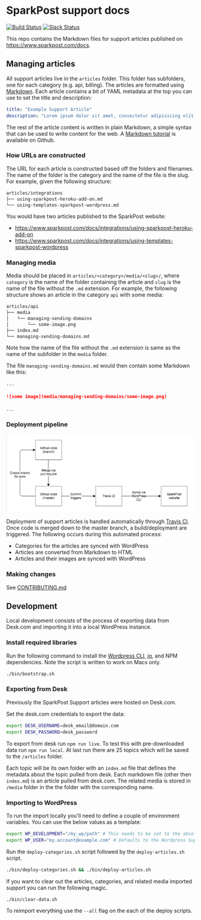 # SparkPost support docs
[![Build Status](https://travis-ci.org/SparkPost/support-docs.svg?branch=master)](https://travis-ci.org/SparkPost/support-docs)
[![Slack Status](http://slack.sparkpost.com/badge.svg)](http://slack.sparkpost.com)

This repo contains the Markdown files for support articles published on https://www.sparkpost.com/docs.

## Managing articles

All support articles live in the `articles` folder. This folder has subfolders, one for each category (e.g. api, billing). The articles are formatted using [Markdown](https://daringfireball.net/projects/markdown/syntax). Each article contains a bit of YAML metadata at the top you can use to set the title and description:

```yaml
title: "Example Support Article"
description: "Lorem ipsum dolor sit amet, consectetur adipisicing elit, sed do eiusmod tempor incididunt ut labore et dolore magna aliqua. Ut enim ad minim veniam, quis nostrud exercitation ullamco laboris nisi ut aliquip ex ea commodo consequat."
```

The rest of the article content is written in plain Markdown, a simple syntax that can be used to write content for the web. A [Markdown tutorial](http://www.markdowntutorial.com/) is available on Github.

### How URLs are constructed

The URL for each article is constructed based off the folders and filenames. The name of the folder is the category and the name of the file is the slug. For example, given the following structure:

```
articles/integrations
├── using-sparkpost-heroku-add-on.md
└── using-templates-sparkpost-wordpress.md
```

You would have two articles published to the SparkPost website:

* https://www.sparkpost.com/docs/integrations/using-sparkpost-heroku-add-on
* https://www.sparkpost.com/docs/integrations/using-templates-sparkpost-wordpress

### Managing media

Media should be placed in `articles/<category>/media/<slug>/`, where `category` is the name of the folder containing the article and `slug` is the name of the file without the `.md` extension. For example, the following structure shows an article in the category `api` with some media:

```
articles/api
├── media
│   └── managing-sending-domains
│       └── some-image.png
├── index.md
└── managing-sending-domains.md
```

Note how the name of the file without the `.md` extension is same as the name of the subfolder in the `media` folder.

The file `managing-sending-domains.md` would then contain some Markdown like this:

```markdown
...

![some image](media/managing-sending-domains/some-image.png)

...
```

### Deployment pipeline

![diagram of deployment pipeline](pipeline.png)

Deployment of support articles is handled automatically through [Travis CI](https://travis-ci.org/SparkPost/support-docs). Once code is merged down to the master branch, a build/deployment are triggered. The following occurs during this automated process:

* Categories for the articles are synced with WordPress
* Articles are converted from Markdown to HTML
* Articles and their images are synced with WordPress

### Making changes

See [CONTRIBUTING.md](.github/CONTRIBUTING.md)


## Development

Local development consists of the process of exporting data from Desk.com and importing it into a local WordPress instance.

### Install required libraries

Run the following command to install the [Wordpress CLI](http://wp-cli.org/), [jq](https://stedolan.github.io/jq/), and NPM dependencies. Note the script is written to work on Macs only.

```bash
./bin/bootstrap.sh
```

### Exporting from Desk

Previously the SparkPost Support articles were hosted on Desk.com.

Set the desk.com credentials to export the data:

```bash
export DESK_USERNAME=desk_email@domain.com
export DESK_PASSWORD=desk_password
```

To export from desk run `npm run live`. To test this with pre-downloaded data run `npm run local`. At last run there are 25 topics which will be saved to the `/articles` folder.

Each topic will be its own folder with an `index.md` file that defines the metadata about the topic pulled from desk. Each markdown file (other then `index.md`) is an article pulled from desk.com. The related media is stored in `/media` folder in the the folder with the corresponding name.


### Importing to WordPress

To run the import locally you'll need to define a couple of environment variables. You can use the below values as a template:

```bash
export WP_DEVELOPMENT="/my_wp/path" # This needs to be set to the absolute path to the wordpress core directory
export WP_USER="my.account@example.com" # Defaults to the Wordpress Support account
```

Run the `deploy-categories.sh` script followed by the `deploy-articles.sh` script.

```bash
./bin/deploy-categories.sh && ./bin/deploy-articles.sh
```

If you want to clear out the articles, categories, and related media imported support you can run the following magic.

```bash
./bin/clear-data.sh
```

To reimport everything use the `--all` flag on the each of the deploy scripts.
